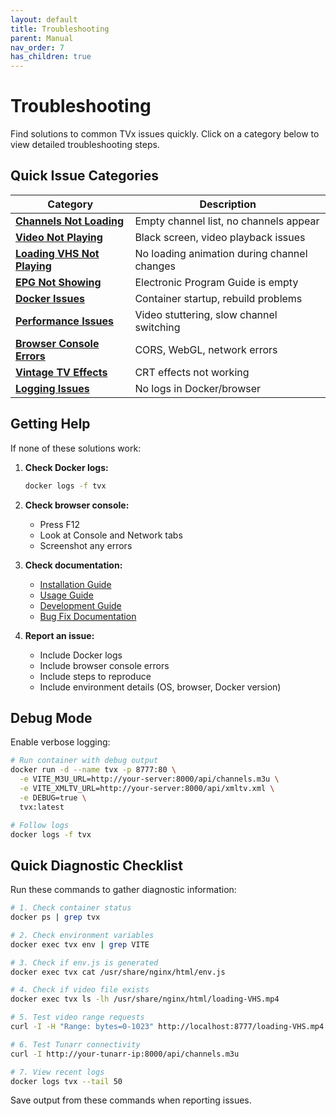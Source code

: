 ```yaml
---
layout: default
title: Troubleshooting
parent: Manual
nav_order: 7
has_children: true
---
```


# Troubleshooting

Find solutions to common TVx issues quickly. Click on a category below to view detailed troubleshooting steps.

## Quick Issue Categories

| Category | Description |
|----------|-------------|
| [**Channels Not Loading**](channels/channels-not-loading.md) | Empty channel list, no channels appear |
| [**Video Not Playing**](video/video-not-playing.md) | Black screen, video playback issues |
| [**Loading VHS Not Playing**](video/loading-vhs-not-playing.md) | No loading animation during channel changes |
| [**EPG Not Showing**](epg/epg-not-showing.md) | Electronic Program Guide is empty |
| [**Docker Issues**](docker/docker-issues.md) | Container startup, rebuild problems |
| [**Performance Issues**](performance/performance-issues.md) | Video stuttering, slow channel switching |
| [**Browser Console Errors**](browser/browser-console-errors.md) | CORS, WebGL, network errors |
| [**Vintage TV Effects**](effects/vintage-tv-effects-issues.md) | CRT effects not working |
| [**Logging Issues**](logging/logging-issues.md) | No logs in Docker/browser |

## Getting Help

If none of these solutions work:

1. **Check Docker logs:**
   ```bash
   docker logs -f tvx
   ```

2. **Check browser console:**
   - Press F12
   - Look at Console and Network tabs
   - Screenshot any errors

3. **Check documentation:**
   - [Installation Guide](../install/installation.md)
   - [Usage Guide](usage-overview.md)
   - [Development Guide](../../development/index.md)
   - [Bug Fix Documentation](../../development/bugfix/README.md)

4. **Report an issue:**
   - Include Docker logs
   - Include browser console errors
   - Include steps to reproduce
   - Include environment details (OS, browser, Docker version)

## Debug Mode

Enable verbose logging:

```bash
# Run container with debug output
docker run -d --name tvx -p 8777:80 \
  -e VITE_M3U_URL=http://your-server:8000/api/channels.m3u \
  -e VITE_XMLTV_URL=http://your-server:8000/api/xmltv.xml \
  -e DEBUG=true \
  tvx:latest

# Follow logs
docker logs -f tvx
```

## Quick Diagnostic Checklist

Run these commands to gather diagnostic information:

```bash
# 1. Check container status
docker ps | grep tvx

# 2. Check environment variables
docker exec tvx env | grep VITE

# 3. Check if env.js is generated
docker exec tvx cat /usr/share/nginx/html/env.js

# 4. Check if video file exists
docker exec tvx ls -lh /usr/share/nginx/html/loading-VHS.mp4

# 5. Test video range requests
curl -I -H "Range: bytes=0-1023" http://localhost:8777/loading-VHS.mp4

# 6. Test Tunarr connectivity
curl -I http://your-tunarr-ip:8000/api/channels.m3u

# 7. View recent logs
docker logs tvx --tail 50
```

Save output from these commands when reporting issues.